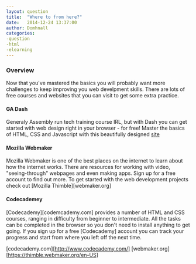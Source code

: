 ```yaml
---
layout: question
title:  "Where to from here?"
date:   2014-12-24 13:37:00
author: Domhnall
categories:
-question
-html
-elearning
---
```


### Overview
Now that you've mastered the basics you will probably want more challenges to keep improving you web develpment skills. There are lots of free courses and websites that you can visit to get some extra practice.

#### GA Dash
Generaly Assembly run tech training course IRL, but with Dash you can get started with web design right in your browser - for free! Master the basics of HTML, CSS and Javascript with this beautifully designed [site](https://dash.generalassemb.ly/)

#### Mozilla Webmaker
Mozilla Webmaker is one of the best places on the internet to learn about how the internet works. There are resources for working with video, "seeing-through" webpages and even making apps. Sign up for a free account to find out more. To get started with the web development projects check out [Mozilla Thimble][webmaker.org]

#### Codecademey
[Codecademy][codemcademy.com] provides a number of HTML and CSS courses, ranging in difficulty from beginner to intermediate. All the tasks can be completed in the browser so you don't need to install anything to get going. If you sign up for a free [Codecademy] account you can track your progress and start from where you left off the next time. 


[codecademy.com][http://www.codecademy.com/]
[webmaker.org][https://thimble.webmaker.org/en-US]